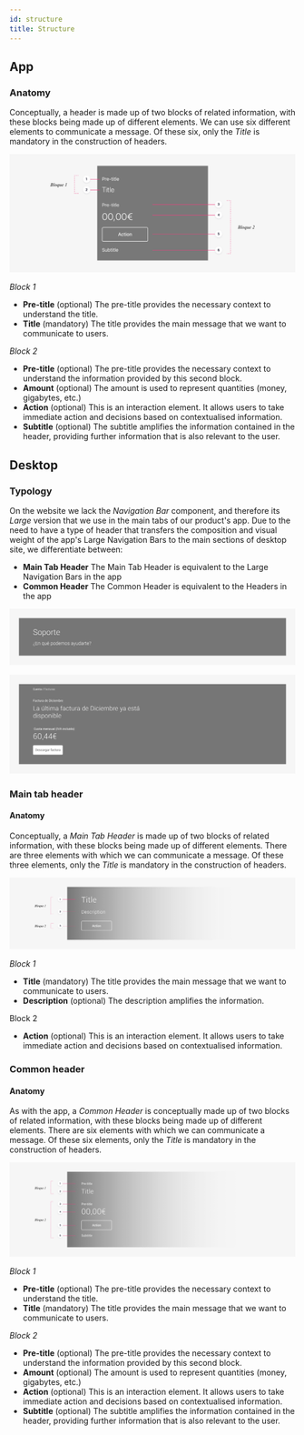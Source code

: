 ```yaml
---
id: structure
title: Structure
---
```


## App

### Anatomy

Conceptually, a header is made up of two blocks of related information, with these blocks being made up of different elements. We can use six different elements to communicate a message. Of these six, only the _Title_ is mandatory in the construction of headers.

![1.Pre-title 2.Title 3.Pre-title 4. Amount 5.Action 6.Subtitle](../../img/anatomia-greater-than-app-greater-than-headers-.png)

_Block 1_

* **Pre-title** \(optional\) The pre-title provides the necessary context to understand the title.
* **Title** \(mandatory\) The title provides the main message that we want to communicate to users.

_Block 2_

* **Pre-title** \(optional\) The pre-title provides the necessary context to understand the information provided by this second block.
* **Amount** \(optional\) The amount is used to represent quantities \(money, gigabytes, etc.\)
* **Action** \(optional\) This is an interaction element. It allows users to take immediate action and decisions based on contextualised information.
* **Subtitle** \(optional\) The subtitle amplifies the information contained in the header, providing further information that is also relevant to the user.

## Desktop

### Typology

On the website we lack the _Navigation Bar_ component, and therefore its _Large_ version that we use in the main tabs of our product's app. Due to the need to have a type of header that transfers the composition and visual weight of the app's Large Navigation Bars to the main sections of desktop site, we differentiate between:

* **Main Tab Header** The Main Tab Header is equivalent to the Large Navigation Bars in the app
* **Common Header** The Common Header is equivalent to the Headers in the app

![Main Tab Header](../../img/tipologia-greater-than-web-greater-than-main-tab-headers-.png)

![Common Header](../../img/tipologia-greater-than-web-greater-than-common-headers-.png)

### Main tab header

#### Anatomy

Conceptually, a _Main Tab Header_ is made up of two blocks of related information, with these blocks being made up of different elements. There are three elements with which we can communicate a message. Of these three elements, only the _Title_ is mandatory in the construction of headers.

![1. Title 2. Description 3. Action](../../img/anatomia-greater-than-app-greater-than-main-tab-headers-.png)

_Block 1_

* **Title** \(mandatory\) The title provides the main message that we want to communicate to users.
* **Description** \(optional\) The description amplifies the information.

Block 2

* **Action** \(optional\) This is an interaction element. It allows users to take immediate action and decisions based on contextualised information.

### Common header

#### Anatomy

As with the app, a _Common Header_ is conceptually made up of two blocks of related information, with these blocks being made up of different elements. There are six elements with which we can communicate a message. Of these six elements, only the _Title_ is mandatory in the construction of headers.

![1.Pre-title 2.Title 3.Pre-title 4. Amount 5.Action 6.Subtitle](../../img/anatomia-greater-than-app-greater-than-common-headers-.png)

_Block 1_

* **Pre-title** \(optional\) The pre-title provides the necessary context to understand the title.
* **Title** \(mandatory\) The title provides the main message that we want to communicate to users.

_Block 2_

* **Pre-title** \(optional\) The pre-title provides the necessary context to understand the information provided by this second block.
* **Amount** \(optional\) The amount is used to represent quantities \(money, gigabytes, etc.\)
* **Action** \(optional\) This is an interaction element. It allows users to take immediate action and decisions based on contextualised information.
* **Subtitle** \(optional\) The subtitle amplifies the information contained in the header, providing further information that is also relevant to the user.

